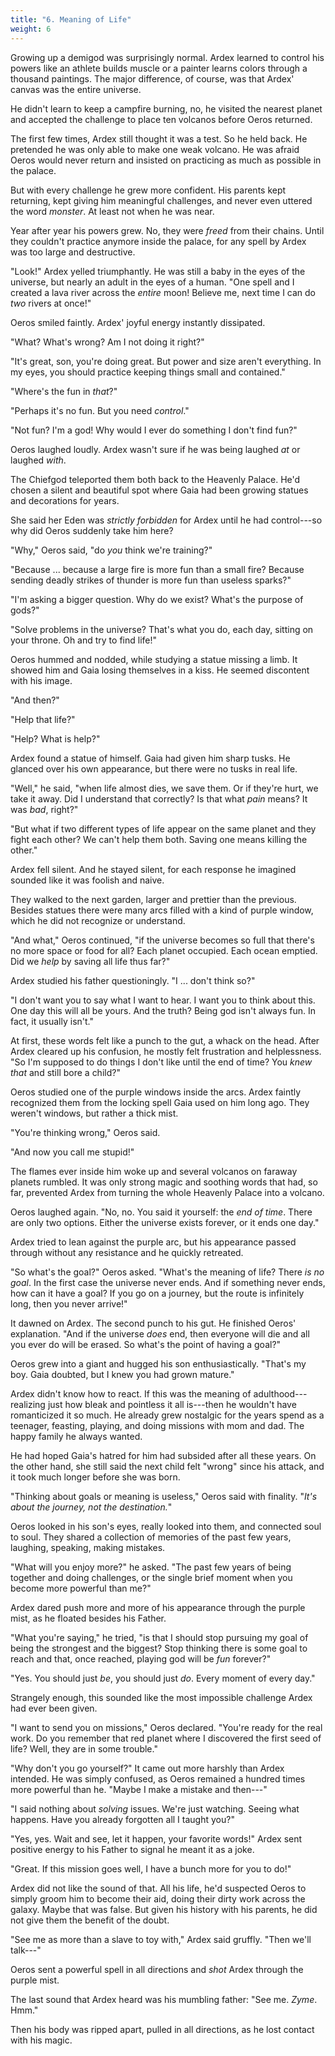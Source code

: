 ```yaml
---
title: "6. Meaning of Life"
weight: 6
---
```


Growing up a demigod was surprisingly normal. Ardex learned to control his powers like an athlete builds muscle or a painter learns colors through a thousand paintings. The major difference, of course, was that Ardex' canvas was the entire universe.

He didn't learn to keep a campfire burning, no, he visited the nearest planet and accepted the challenge to place ten volcanos before Oeros returned.

The first few times, Ardex still thought it was a test. So he held back. He pretended he was only able to make one weak volcano. He was afraid Oeros would never return and insisted on practicing as much as possible in the palace.

But with every challenge he grew more confident. His parents kept returning, kept giving him meaningful challenges, and never even uttered the word _monster_. At least not when he was near.

Year after year his powers grew. No, they were _freed_ from their chains. Until they couldn't practice anymore inside the palace, for any spell by Ardex was too large and destructive.

"Look!" Ardex yelled triumphantly. He was still a baby in the eyes of the universe, but nearly an adult in the eyes of a human. "One spell and I created a lava river across the _entire_ moon! Believe me, next time I can do _two_ rivers at once!"

Oeros smiled faintly. Ardex' joyful energy instantly dissipated.

"What? What's wrong? Am I not doing it right?"

"It's great, son, you're doing great. But power and size aren't everything. In my eyes, you should practice keeping things small and contained."

"Where's the fun in _that_?"

"Perhaps it's no fun. But you need _control_."

"Not fun? I'm a god! Why would I ever do something I don't find fun?"

Oeros laughed loudly. Ardex wasn't sure if he was being laughed _at_ or laughed _with_.

The Chiefgod teleported them both back to the Heavenly Palace. He'd chosen a silent and beautiful spot where Gaia had been growing statues and decorations for years.

She said her Eden was _strictly forbidden_ for Ardex until he had control---so why did Oeros suddenly take him here?

"Why," Oeros said, "do _you_ think we're training?"

"Because ... because a large fire is more fun than a small fire? Because sending deadly strikes of thunder is more fun than useless sparks?"

"I'm asking a bigger question. Why do we exist? What's the purpose of gods?"

"Solve problems in the universe? That's what you do, each day, sitting on your throne. Oh and try to find life!"

Oeros hummed and nodded, while studying a statue missing a limb. It showed him and Gaia losing themselves in a kiss. He seemed discontent with his image.

"And then?"

"Help that life?"

"Help? What is help?"

Ardex found a statue of himself. Gaia had given him sharp tusks. He glanced over his own appearance, but there were no tusks in real life.

"Well," he said, "when life almost dies, we save them. Or if they're hurt, we take it away. Did I understand that correctly? Is that what _pain_ means? It was _bad_, right?"

"But what if two different types of life appear on the same planet and they fight each other? We can't help them both. Saving one means killing the other."

Ardex fell silent. And he stayed silent, for each response he imagined sounded like it was foolish and naive.

They walked to the next garden, larger and prettier than the previous. Besides statues there were many arcs filled with a kind of purple window, which he did not recognize or understand.

"And what," Oeros continued, "if the universe becomes so full that there's no more space or food for all? Each planet occupied. Each ocean emptied. Did we _help_ by saving all life thus far?"

Ardex studied his father questioningly. "I ... don't think so?"

"I don't want you to say what I want to hear. I want you to think about this. One day this will all be yours. And the truth? Being god isn't always fun. In fact, it usually isn't."

At first, these words felt like a punch to the gut, a whack on the head. After Ardex cleared up his confusion, he mostly felt frustration and helplessness. "So I'm supposed to do things I don't like until the end of time? You _knew that_ and still bore a child?"

Oeros studied one of the purple windows inside the arcs. Ardex faintly recognized them from the locking spell Gaia used on him long ago. They weren't windows, but rather a thick mist. 

"You're thinking wrong," Oeros said.

"And now you call me stupid!"

The flames ever inside him woke up and several volcanos on faraway planets rumbled. It was only strong magic and soothing words that had, so far, prevented Ardex from turning the whole Heavenly Palace into a volcano.

Oeros laughed again. "No, no. You said it yourself: the _end of time_. There are only two options. Either the universe exists forever, or it ends one day."

Ardex tried to lean against the purple arc, but his appearance passed through without any resistance and he quickly retreated.

"So what's the goal?" Oeros asked. "What's the meaning of life? There _is no goal_. In the first case the universe never ends. And if something never ends, how can it have a goal? If you go on a journey, but the route is infinitely long, then you never arrive!"

It dawned on Ardex. The second punch to his gut. He finished Oeros' explanation. "And if the universe _does_ end, then everyone will die and all you ever do will be erased. So what's the point of having a goal?"

Oeros grew into a giant and hugged his son enthusiastically. "That's my boy. Gaia doubted, but I knew you had grown mature."

Ardex didn't know how to react. If this was the meaning of adulthood---realizing just how bleak and pointless it all is---then he wouldn't have romanticized it so much. He already grew nostalgic for the years spend as a teenager, feasting, playing, and doing missions with mom and dad. The happy family he always wanted.

He had hoped Gaia's hatred for him had subsided after all these years. On the other hand, she still said the next child felt "wrong" since his attack, and it took much longer before she was born.

"Thinking about goals or meaning is useless," Oeros said with finality. "_It's about the journey, not the destination._"

Oeros looked in his son's eyes, really looked into them, and connected soul to soul. They shared a collection of memories of the past few years, laughing, speaking, making mistakes. 

"What will you enjoy more?" he asked. "The past few years of being together and doing challenges, or the single brief moment when you become more powerful than me?"

Ardex dared push more and more of his appearance through the purple mist, as he floated besides his Father.

"What you're saying," he tried, "is that I should stop pursuing my goal of being the strongest and the biggest? Stop thinking there is some goal to reach and that, once reached, playing god will be _fun_ forever?"

"Yes. You should just _be_, you should just _do_. Every moment of every day."

Strangely enough, this sounded like the most impossible challenge Ardex had ever been given.

"I want to send you on missions," Oeros declared. "You're ready for the real work. Do you remember that red planet where I discovered the first seed of life? Well, they are in some trouble."

"Why don't you go yourself?" It came out more harshly than Ardex intended. He was simply confused, as Oeros remained a hundred times more powerful than he. "Maybe I make a mistake and then---"

"I said nothing about _solving_ issues. We're just watching. Seeing what happens. Have you already forgotten all I taught you?"

"Yes, yes. Wait and see, let it happen, your favorite words!" Ardex sent positive energy to his Father to signal he meant it as a joke.

"Great. If this mission goes well, I have a bunch more for you to do!"

Ardex did not like the sound of that. All his life, he'd suspected Oeros to simply groom him to become their aid, doing their dirty work across the galaxy. Maybe that was false. But given his history with his parents, he did not give them the benefit of the doubt.

"See me as more than a slave to toy with," Ardex said gruffly. "Then we'll talk---"

Oeros sent a powerful spell in all directions and _shot_ Ardex through the purple mist.

The last sound that Ardex heard was his mumbling father: "See me. _Zyme_. Hmm."

Then his body was ripped apart, pulled in all directions, as he lost contact with his magic.